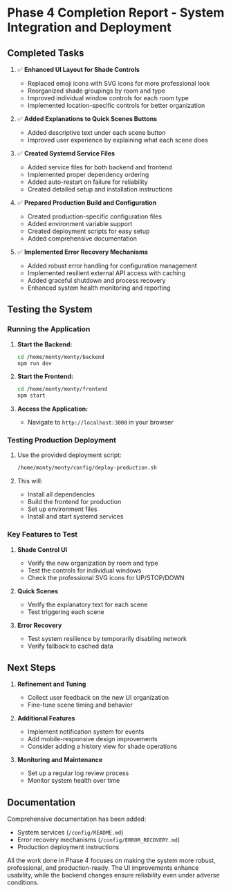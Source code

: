 # Phase 4 Completion Report - System Integration and Deployment

## Completed Tasks

1. ✅ **Enhanced UI Layout for Shade Controls**
   - Replaced emoji icons with SVG icons for more professional look
   - Reorganized shade groupings by room and type
   - Improved individual window controls for each room type
   - Implemented location-specific controls for better organization

2. ✅ **Added Explanations to Quick Scenes Buttons**
   - Added descriptive text under each scene button
   - Improved user experience by explaining what each scene does

3. ✅ **Created Systemd Service Files**
   - Added service files for both backend and frontend
   - Implemented proper dependency ordering
   - Added auto-restart on failure for reliability
   - Created detailed setup and installation instructions

4. ✅ **Prepared Production Build and Configuration**
   - Created production-specific configuration files
   - Added environment variable support
   - Created deployment scripts for easy setup
   - Added comprehensive documentation

5. ✅ **Implemented Error Recovery Mechanisms**
   - Added robust error handling for configuration management
   - Implemented resilient external API access with caching
   - Added graceful shutdown and process recovery
   - Enhanced system health monitoring and reporting

## Testing the System

### Running the Application

1. **Start the Backend:**
   ```bash
   cd /home/monty/monty/backend
   npm run dev
   ```

2. **Start the Frontend:**
   ```bash
   cd /home/monty/monty/frontend
   npm start
   ```

3. **Access the Application:**
   - Navigate to `http://localhost:3000` in your browser

### Testing Production Deployment

1. Use the provided deployment script:
   ```bash
   /home/monty/monty/config/deploy-production.sh
   ```

2. This will:
   - Install all dependencies
   - Build the frontend for production
   - Set up environment files
   - Install and start systemd services

### Key Features to Test

1. **Shade Control UI**
   - Verify the new organization by room and type
   - Test the controls for individual windows
   - Check the professional SVG icons for UP/STOP/DOWN

2. **Quick Scenes**
   - Verify the explanatory text for each scene
   - Test triggering each scene

3. **Error Recovery**
   - Test system resilience by temporarily disabling network
   - Verify fallback to cached data

## Next Steps

1. **Refinement and Tuning**
   - Collect user feedback on the new UI organization
   - Fine-tune scene timing and behavior

2. **Additional Features**
   - Implement notification system for events
   - Add mobile-responsive design improvements
   - Consider adding a history view for shade operations

3. **Monitoring and Maintenance**
   - Set up a regular log review process
   - Monitor system health over time

## Documentation

Comprehensive documentation has been added:
- System services (`/config/README.md`)
- Error recovery mechanisms (`/config/ERROR_RECOVERY.md`)
- Production deployment instructions

All the work done in Phase 4 focuses on making the system more robust, professional, and production-ready. The UI improvements enhance usability, while the backend changes ensure reliability even under adverse conditions.